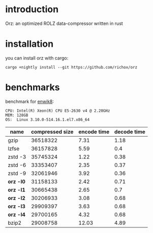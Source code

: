 introduction
============
Orz: an optimized ROLZ data-compressor written in rust

installation
============
you can install orz with cargo:

    cargo +nightly install --git https://github.com/richox/orz

benchmarks
==========
benchmark for [enwik8](http://mattmahoney.net/dc/text):

    CPU: Intel(R) Xeon(R) CPU E5-2630 v4 @ 2.20GHz
    MEM: 128GB
    OS:  Linux 3.10.0-514.16.1.el7.x86_64

| name        | compressed size | encode time | decode time |
|-------------|-----------------|-------------|-------------|
| gzip        | 36518322        | 7.31        | 1.18        |
| lzfse       | 36157828        | 5.59        | 0.4         |
| zstd -3     | 35745324        | 1.22        | 0.38        |
| zstd -6     | 33353407        | 2.35        | 0.37        |
| zstd -9     | 32061946        | 3.92        | 0.36        |
| **orz -l0** | 31158133        | 2.42        | 0.71        |
| **orz -l1** | 30665438        | 2.65        | 0.7         |
| **orz -l2** | 30206933        | 3.08        | 0.68        |
| **orz -l3** | 29909397        | 3.63        | 0.68        |
| **orz -l4** | 29700165        | 4.32        | 0.68        |
| bzip2       | 29008758        | 12.03       | 4.89        |
